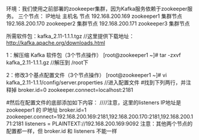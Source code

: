 环境：我们使用之前部署的zookeeper集群，因为Kafka服务依赖于zookeeper服务。
三个节点： IP地址		主机名			节点
	192.168.200.169		zookeeper1		集群节点
	192.168.200.170		zookeeper2		集群节点
	192.168.200.171		zookeeper3		集群节点

所需软件包：kafka_2.11-1.1.1.tgz						//这里提供下载地址：http://kafka.apache.org/downloads.html

1：解压缩 Kafka 软件包（3个节点操作）
[root@zookeeper1 ~]# tar -zxvf kafka_2.11-1.1.1.gz			//解压到 /root下

2：修改3个基点配置文件（3个节点操作）
[root@zookeeper1 ~]# vi kafka_2.11-1.1.1/config/server.properties	//进入配置文件
#找到下列两行，并注释掉
broker.id=0
zookeeper.connect=localhost:2181					

#然后在配置文件的底部添加如下内容：					////注意，这里的listeners IP地址是 zookeeper1 的 IP地址
broker.id=1
zookeeper.connect=192.168.200.169:2181,192.168.200.170:2181,192.168.200.171:2181
listeners = PLAINTEXT://192.168.200.169:9092
注意：其他两个节点的配置都一样，但 broker.id 和 listeners 不能一样


